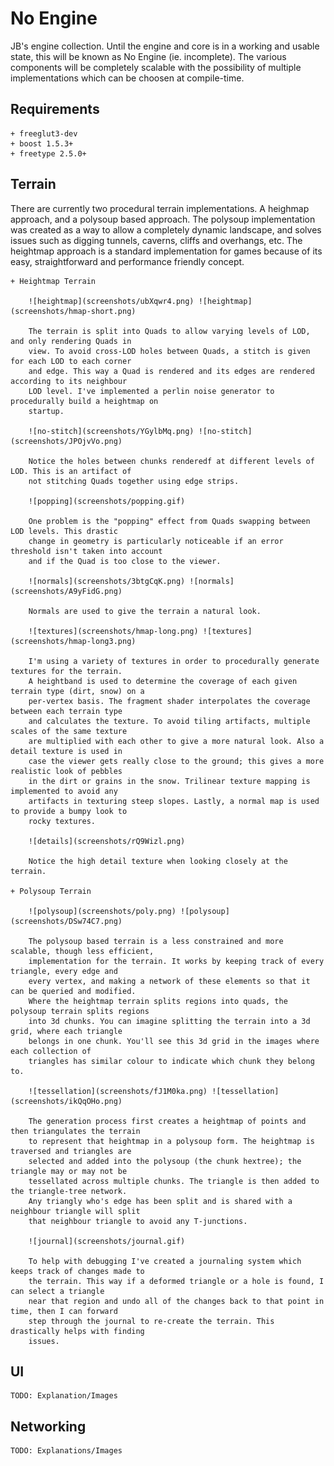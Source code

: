 
No Engine
===============

JB's engine collection. Until the engine and core is in a working and usable state, this will be
known as No Engine (ie. incomplete). The various components will be completely scalable with the
possibility of multiple implementations which can be choosen at compile-time.


Requirements
----------

	+ freeglut3-dev
	+ boost 1.5.3+
	+ freetype 2.5.0+


Terrain
----------

There are currently two procedural terrain implementations. A heighmap approach, and a polysoup
based approach. The polysoup implementation was created as a way to allow a completely dynamic
landscape, and solves issues such as digging tunnels, caverns, cliffs and overhangs, etc. The
heightmap approach is a standard implementation for games because of its easy, straightforward and
performance friendly concept.

	+ Heightmap Terrain

		![heightmap](screenshots/ubXqwr4.png) ![heightmap](screenshots/hmap-short.png)
	
		The terrain is split into Quads to allow varying levels of LOD, and only rendering Quads in
		view. To avoid cross-LOD holes between Quads, a stitch is given for each LOD to each corner
		and edge. This way a Quad is rendered and its edges are rendered according to its neighbour
		LOD level. I've implemented a perlin noise generator to procedurally build a heightmap on
		startup.

		![no-stitch](screenshots/YGylbMq.png) ![no-stitch](screenshots/JPOjvVo.png)

		Notice the holes between chunks renderedf at different levels of LOD. This is an artifact of
		not stitching Quads together using edge strips.

		![popping](screenshots/popping.gif)

		One problem is the "popping" effect from Quads swapping between LOD levels. This drastic
		change in geometry is particularly noticeable if an error threshold isn't taken into account
		and if the Quad is too close to the viewer. 

		![normals](screenshots/3btgCqK.png) ![normals](screenshots/A9yFidG.png)

		Normals are used to give the terrain a natural look.

		![textures](screenshots/hmap-long.png) ![textures](screenshots/hmap-long3.png)

		I'm using a variety of textures in order to procedurally generate textures for the terrain.
		A heightband is used to determine the coverage of each given terrain type (dirt, snow) on a
		per-vertex basis. The fragment shader interpolates the coverage between each terrain type
		and calculates the texture. To avoid tiling artifacts, multiple scales of the same texture
		are multiplied with each other to give a more natural look. Also a detail texture is used in
		case the viewer gets really close to the ground; this gives a more realistic look of pebbles
		in the dirt or grains in the snow. Trilinear texture mapping is implemented to avoid any
		artifacts in texturing steep slopes. Lastly, a normal map is used to provide a bumpy look to
		rocky textures.

		![details](screenshots/rQ9Wizl.png)

		Notice the high detail texture when looking closely at the terrain.

	+ Polysoup Terrain
	
		![polysoup](screenshots/poly.png) ![polysoup](screenshots/DSw74C7.png)

		The polysoup based terrain is a less constrained and more scalable, though less efficient,
		implementation for the terrain. It works by keeping track of every triangle, every edge and
		every vertex, and making a network of these elements so that it can be queried and modified.
		Where the heightmap terrain splits regions into quads, the polysoup terrain splits regions
		into 3d chunks. You can imagine splitting the terrain into a 3d grid, where each triangle
		belongs in one chunk. You'll see this 3d grid in the images where each collection of
		triangles has similar colour to indicate which chunk they belong to.

		![tessellation](screenshots/fJ1M0ka.png) ![tessellation](screenshots/ikQqOHo.png)

		The generation process first creates a heightmap of points and then triangulates the terrain
		to represent that heightmap in a polysoup form. The heightmap is traversed and triangles are
		selected and added into the polysoup (the chunk hextree); the triangle may or may not be
		tessellated across multiple chunks. The triangle is then added to the triangle-tree network.
		Any triangly who's edge has been split and is shared with a neighbour triangle will split
		that neighbour triangle to avoid any T-junctions. 

		![journal](screenshots/journal.gif)

		To help with debugging I've created a journaling system which keeps track of changes made to
		the terrain. This way if a deformed triangle or a hole is found, I can select a triangle
		near that region and undo all of the changes back to that point in time, then I can forward
		step through the journal to re-create the terrain. This drastically helps with finding
		issues.


UI
---------

	TODO: Explanation/Images

Networking
----------

	TODO: Explanations/Images

